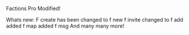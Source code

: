 Factions Pro Modified!

Whats new:
F create has been changed to f new
f invite changed to f add
added f map
added f msg
And many many more!
